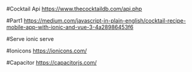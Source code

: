 #Cocktail Api
https://www.thecocktaildb.com/api.php

#Part1
https://medium.com/javascript-in-plain-english/cocktail-recipe-mobile-app-with-ionic-and-vue-3-4a28986453f6

#Serve
ionic serve

#Ionicons
https://ionicons.com/

#Capacitor
https://capacitorjs.com/